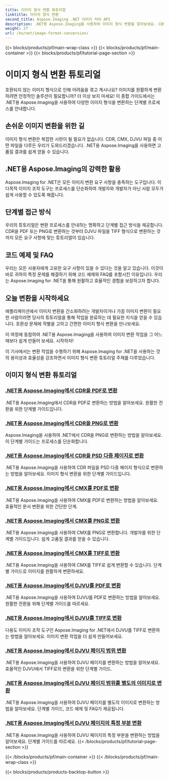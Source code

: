 ```yaml
---
title: 이미지 형식 변환 튜토리얼
linktitle: 이미지 형식 변환
second_title: Aspose.Imaging .NET 이미지 처리 API
description: .NET용 Aspose.Imaging을 사용하여 이미지 형식 변환을 알아보세요. CDR, CMX, DJVU 등을 더욱 원활하게 변환하세요. 완벽한 결과를 위한 전문가 가이드
weight: 27
url: /ko/net/image-format-conversion/
---
```


{{< blocks/products/pf/main-wrap-class >}}
{{< blocks/products/pf/main-container >}}
{{< blocks/products/pf/tutorial-page-section >}}

# 이미지 형식 변환 튜토리얼


호환되지 않는 이미지 형식으로 인해 어려움을 겪고 계시나요? 이미지를 원활하게 변환하려면 안정적인 솔루션이 필요합니까? 더 이상 보지 마세요! 이 종합 가이드에서는 .NET용 Aspose.Imaging을 사용하여 다양한 이미지 형식을 변환하는 단계별 프로세스를 안내합니다.

## 손쉬운 이미지 변환을 위한 길

이미지 형식 변환은 복잡한 시련이 될 필요가 없습니다. CDR, CMX, DJVU 파일 중 어떤 파일을 다루든 우리가 도와드리겠습니다. .NET용 Aspose.Imaging을 사용하면 고품질 결과를 쉽게 얻을 수 있습니다.

## .NET용 Aspose.Imaging의 강력한 활용

Aspose.Imaging for .NET은 모든 이미지 변환 요구 사항을 충족하는 도구입니다. 이 다목적 이미지 조작 도구는 프로세스를 단순화하여 개발자와 개발자가 아닌 사람 모두가 쉽게 사용할 수 있도록 해줍니다.

## 단계별 접근 방식

우리의 튜토리얼은 변환 프로세스를 안내하는 명확하고 단계별 접근 방식을 제공합니다. CDR을 PDF 또는 PNG로 변환하는 것부터 DJVU 파일을 TIFF 형식으로 변환하는 것까지 모든 요구 사항에 맞는 튜토리얼이 있습니다.

## 코드 예제 및 FAQ

우리는 모든 사용자에게 고유한 요구 사항이 있을 수 있다는 것을 알고 있습니다. 이것이 바로 귀하의 특정 문제를 해결하기 위해 코드 예제와 FAQ를 포함시킨 이유입니다. 우리는 Aspose.Imaging for .NET을 통해 원활하고 효율적인 경험을 보장하고자 합니다.

## 오늘 변환을 시작하세요

애플리케이션에서 이미지 변환을 간소화하려는 개발자이거나 가끔 이미지 변환이 필요한 사람이라면 당사의 튜토리얼을 통해 작업을 완료하는 데 필요한 지식을 얻을 수 있습니다. 호환성 문제에 작별을 고하고 간편한 이미지 형식 변환을 만나보세요.

이 여정에 동참하여 .NET용 Aspose.Imaging을 사용하여 이미지 변환 작업을 그 어느 때보다 쉽게 만들어 보세요. 시작하자!

이 기사에서는 변환 작업을 수행하기 위해 Aspose.Imaging for .NET을 사용하는 것의 용이성과 효율성을 강조하면서 이미지 형식 변환 튜토리얼 주제를 다루었습니다.

## 이미지 형식 변환 튜토리얼
### [.NET용 Aspose.Imaging에서 CDR을 PDF로 변환](./convert-cdr-to-pdf/)
.NET용 Aspose.Imaging에서 CDR을 PDF로 변환하는 방법을 알아보세요. 원활한 전환을 위한 단계별 가이드입니다.
### [.NET용 Aspose.Imaging에서 CDR을 PNG로 변환](./convert-cdr-to-png/)
Aspose.Imaging을 사용하여 .NET에서 CDR을 PNG로 변환하는 방법을 알아보세요. 이 단계별 가이드는 프로세스를 단순화합니다.
### [.NET용 Aspose.Imaging에서 CDR을 PSD 다중 페이지로 변환](./convert-cdr-to-psd-multipage/)
.NET용 Aspose.Imaging을 사용하여 CDR 파일을 PSD 다중 페이지 형식으로 변환하는 방법을 알아보세요. 이미지 형식 변환을 위한 단계별 가이드입니다.
### [.NET용 Aspose.Imaging에서 CMX를 PDF로 변환](./convert-cmx-to-pdf/)
.NET용 Aspose.Imaging을 사용하여 CMX를 PDF로 변환하는 방법을 알아보세요. 효율적인 문서 변환을 위한 간단한 단계.
### [.NET용 Aspose.Imaging에서 CMX를 PNG로 변환](./convert-cmx-to-png/)
.NET용 Aspose.Imaging을 사용하여 CMX를 PNG로 변환합니다. 개발자를 위한 단계별 가이드입니다. 쉽게 고품질 결과를 얻을 수 있습니다.
### [.NET용 Aspose.Imaging에서 CMX를 TIFF로 변환](./convert-cmx-to-tiff/)
.NET용 Aspose.Imaging을 사용하여 CMX를 TIFF로 쉽게 변환할 수 있습니다. 단계별 가이드로 이미지를 원활하게 변환하세요.
### [.NET용 Aspose.Imaging에서 DJVU를 PDF로 변환](./convert-djvu-to-pdf/)
.NET용 Aspose.Imaging을 사용하여 DJVU를 PDF로 변환하는 방법을 알아보세요. 원활한 전환을 위해 단계별 가이드를 따르세요.
### [.NET용 Aspose.Imaging에서 DJVU를 TIFF로 변환](./convert-djvu-to-tiff/)
다용도 이미지 조작 도구인 Aspose.Imaging for .NET에서 DJVU를 TIFF로 변환하는 방법을 알아보세요. 이미지 변환 작업을 더 쉽게 만들어보세요.
### [.NET용 Aspose.Imaging에서 DJVU 페이지 범위 변환](./convert-range-of-djvu-pages/)
.NET용 Aspose.Imaging을 사용하여 DJVU 페이지를 변환하는 방법을 알아보세요. 효율적인 DJVU에서 TIFF로의 변환을 위한 단계별 가이드.
### [.NET용 Aspose.Imaging에서 DJVU 페이지 범위를 별도의 이미지로 변환](./convert-range-of-djvu-pages-to-separate-images/)
.NET용 Aspose.Imaging을 사용하여 DJVU 페이지를 별도의 이미지로 변환하는 방법을 알아보세요. 단계별 가이드, 코드 예제 및 FAQ가 제공됩니다.
### [.NET용 Aspose.Imaging에서 DJVU 페이지의 특정 부분 변환](./convert-specific-portion-of-djvu-page/)
.NET용 Aspose.Imaging을 사용하여 DJVU 페이지의 특정 부분을 변환하는 방법을 알아보세요. 단계별 가이드를 따르세요.
{{< /blocks/products/pf/tutorial-page-section >}}

{{< /blocks/products/pf/main-container >}}
{{< /blocks/products/pf/main-wrap-class >}}

{{< blocks/products/products-backtop-button >}}
